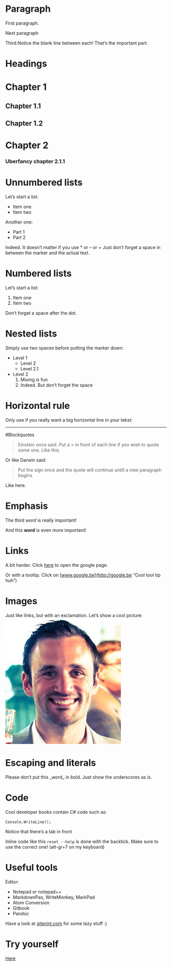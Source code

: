 # Paragraph
First paragraph.

Next paragraph

Third.Notice the blank line between each! That’s the important part.

# Headings
# Chapter 1

## Chapter 1.1
## Chapter 1.2

# Chapter 2

### Uberfancy chapter 2.1.1

# Unnumbered lists
Let’s start a list:
- Item one
- Item two

Another one:
* Part 1
* Part 2

Indeed. It doesn’t matter if you use * or – or +
Just don’t forget a space in between the marker and the actual text.

# Numbered lists
Let’s start a list:
1. Item one
2. Item two


Don’t forget a space after the dot.

# Nested lists
Simply use two spaces before putting the marker down:
* Level 1
  * Level 2
  * Level 2.1
* Level 2
  1. Mixing is fun
  2. Indeed. But don’t forget the space

# Horizontal rule
Only use if you really want a big horizontal line in your tekst:
***

#Blockquotes
> Einstein once said. Put a > in front of each
> line if you wish to quote some one.
> Like this.

Or like Darwin said:
> Put the sign once and the quote will continue untill a new paragraph begins

Like here.

# Emphasis
The third *word* is really important!

And this **word** is even more important!

# Links
A bit harder. 
Click [here](http://www.google.be) to open the google page.

Or with a tooltip. 
Click on [www.google.be](http://google.be “Cool tool tip huh”)

# Images
Just like links, but with an exclamation.
Let’s show a cool picture:
![Greatest teacher alive](timdams.jpg)

# Escaping and literals
Please don’t put this \_word\_ in bold. Just show the underscores as is.

# Code
Cool developer books contain C# code such as:
	
	Console.WriteLine();

Notice that there’s a tab in front


Inline code like this `reset --help` is done with the backtick. Make sure to use the correct one! (alt-gr+7 on my keyboard)

# Useful tools
Editor:
* Notepad or notepad++
* MarkdownPas, WriteMonkey, MarkPad
* Atom
Conversion
* Gitbook
* Pandoc

Have a look at [gitprint.com](http://gitprint.com) for some lazy stuff :)


# Try yourself
[Here](http://jrmoran.com/playground/markdown-live-editor/ )





